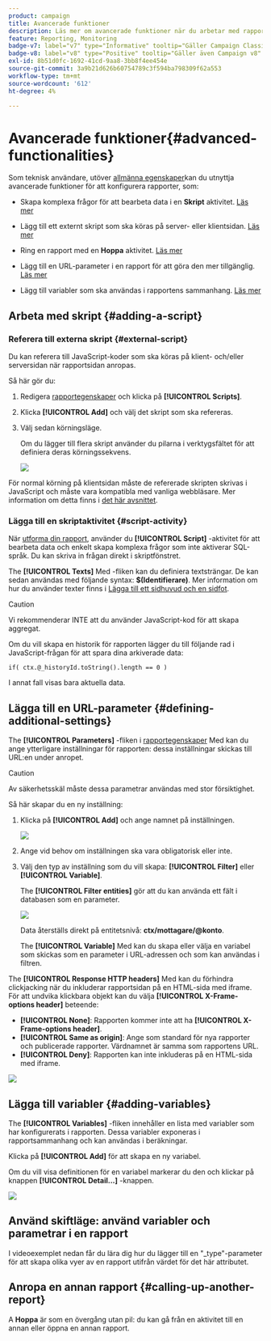 ```yaml
---
product: campaign
title: Avancerade funktioner
description: Läs mer om avancerade funktioner när du arbetar med rapporter
feature: Reporting, Monitoring
badge-v7: label="v7" type="Informative" tooltip="Gäller Campaign Classic v7"
badge-v8: label="v8" type="Positive" tooltip="Gäller även Campaign v8"
exl-id: 8b51d0fc-1692-41cd-9aa8-3bb8f4ee454e
source-git-commit: 3a9b21d626b60754789c3f594ba798309f62a553
workflow-type: tm+mt
source-wordcount: '612'
ht-degree: 4%

---
```


# Avancerade funktioner{#advanced-functionalities}



Som teknisk användare, utöver [allmänna egenskaper](../../reporting/using/properties-of-the-report.md)kan du utnyttja avancerade funktioner för att konfigurera rapporter, som:

* Skapa komplexa frågor för att bearbeta data i en **Skript** aktivitet. [Läs mer](#script-activity)

* Lägg till ett externt skript som ska köras på server- eller klientsidan. [Läs mer](#external-script)

* Ring en rapport med en **Hoppa** aktivitet. [Läs mer](#calling-up-another-report)

* Lägg till en URL-parameter i en rapport för att göra den mer tillgänglig. [Läs mer](#calling-up-another-report)

* Lägg till variabler som ska användas i rapportens sammanhang. [Läs mer](#adding-variables)

## Arbeta med skript {#adding-a-script}

### Referera till externa skript {#external-script}

Du kan referera till JavaScript-koder som ska köras på klient- och/eller serversidan när rapportsidan anropas.

Så här gör du:

1. Redigera [rapportegenskaper](../../reporting/using/properties-of-the-report.md) och klicka på **[!UICONTROL Scripts]**.
1. Klicka **[!UICONTROL Add]** och välj det skript som ska refereras.
1. Välj sedan körningsläge.

   Om du lägger till flera skript använder du pilarna i verktygsfältet för att definiera deras körningssekvens.

   ![](assets/reporting_custom_js.png)

För normal körning på klientsidan måste de refererade skripten skrivas i JavaScript och måste vara kompatibla med vanliga webbläsare. Mer information om detta finns i [det här avsnittet](../../web/using/web-forms-answers.md).

### Lägga till en skriptaktivitet {#script-activity}

När [utforma din rapport](../../reporting/using/creating-a-new-report.md#modelizing-the-chart), använder du **[!UICONTROL Script]** -aktivitet för att bearbeta data och enkelt skapa komplexa frågor som inte aktiverar SQL-språk. Du kan skriva in frågan direkt i skriptfönstret.

The **[!UICONTROL Texts]** Med -fliken kan du definiera textsträngar. De kan sedan användas med följande syntax: **$(Identifierare)**. Mer information om hur du använder texter finns i [Lägga till ett sidhuvud och en sidfot](../../reporting/using/element-layout.md#adding-a-header-and-a-footer).

>[!CAUTION]
>
>Vi rekommenderar INTE att du använder JavaScript-kod för att skapa aggregat.

Om du vill skapa en historik för rapporten lägger du till följande rad i JavaScript-frågan för att spara dina arkiverade data:

```
if( ctx.@_historyId.toString().length == 0 )
```

I annat fall visas bara aktuella data.

## Lägga till en URL-parameter {#defining-additional-settings}

The **[!UICONTROL Parameters]** -fliken i [rapportegenskaper](../../reporting/using/properties-of-the-report.md) Med kan du ange ytterligare inställningar för rapporten: dessa inställningar skickas till URL:en under anropet.

>[!CAUTION]
>
>Av säkerhetsskäl måste dessa parametrar användas med stor försiktighet.

Så här skapar du en ny inställning:

1. Klicka på **[!UICONTROL Add]** och ange namnet på inställningen.

   ![](assets/s_ncs_advuser_report_properties_09a.png)

1. Ange vid behov om inställningen ska vara obligatorisk eller inte.

1. Välj den typ av inställning som du vill skapa: **[!UICONTROL Filter]** eller **[!UICONTROL Variable]**.

   The **[!UICONTROL Filter entities]** gör att du kan använda ett fält i databasen som en parameter.

   ![](assets/s_ncs_advuser_report_properties_09b.png)

   Data återställs direkt på entitetsnivå: **ctx/mottagare/@konto**.

   The **[!UICONTROL Variable]** Med kan du skapa eller välja en variabel som skickas som en parameter i URL-adressen och som kan användas i filtren.

The **[!UICONTROL Response HTTP headers]** Med kan du förhindra clickjacking när du inkluderar rapportsidan på en HTML-sida med iframe. För att undvika klickbara objekt kan du välja **[!UICONTROL X-Frame-options header]** beteende:

* **[!UICONTROL None]**: Rapporten kommer inte att ha **[!UICONTROL X-Frame-options header]**.
* **[!UICONTROL Same as origin]**: Ange som standard för nya rapporter och publicerade rapporter. Värdnamnet är samma som rapportens URL.
* **[!UICONTROL Deny]**: Rapporten kan inte inkluderas på en HTML-sida med iframe.

![](assets/s_ncs_advuser_report_properties_09c.png)

## Lägga till variabler {#adding-variables}

The **[!UICONTROL Variables]** -fliken innehåller en lista med variabler som har konfigurerats i rapporten. Dessa variabler exponeras i rapportsammanhang och kan användas i beräkningar.

Klicka på **[!UICONTROL Add]** för att skapa en ny variabel.

Om du vill visa definitionen för en variabel markerar du den och klickar på knappen **[!UICONTROL Detail...]** -knappen.

![](assets/s_ncs_advuser_report_properties_10.png)

## Använd skiftläge: använd variabler och parametrar i en rapport

I videoexemplet nedan får du lära dig hur du lägger till en &quot;_type&quot;-parameter för att skapa olika vyer av en rapport utifrån värdet för det här attributet.

<!--
![](assets/do-not-localize/how-to-video.png) [Discover this feature in video](https://helpx.adobe.com/campaign/classic/how-to/add-url-parameter-in-acv6.html?playlist=/ccx/v1/collection/product/campaign/classic/segment/business-practitioners/explevel/intermediate/applaunch/how-to-4/collection.ccx.js&ref=helpx.adobe.com)-->


## Anropa en annan rapport {#calling-up-another-report}

A **Hoppa** är som en övergång utan pil: du kan gå från en aktivitet till en annan eller öppna en annan rapport.
